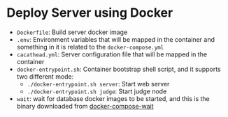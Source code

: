 # Deploy Server using Docker

+ `Dockerfile`: Build server docker image
+ `.env`: Environment variables that will be mapped in the container and something in it is related to the `docker-compose.yml`
+ `cacathead.yml`: Server configuration file that will be mapped in the container
+ `docker-entrypoint.sh`: Container bootstrap shell script, and it supports two different mode:
  + `./docker-entrypoint.sh server`: Start web server
  + `./docker-entrypoint.sh judge`: Start judge node
+ `wait`:  wait for database docker images to be started, and this is the binary downloaded from [docker-compose-wait](https://github.com/ufoscout/docker-compose-wait)
